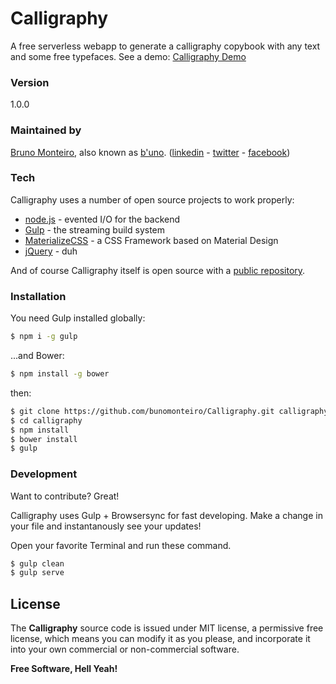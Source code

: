# Calligraphy
A free serverless webapp to generate a calligraphy copybook with any text and some free typefaces.
See a demo: [Calligraphy Demo]

### Version
1.0.0

### Maintained by
[Bruno Monteiro][b'uno], also known as [b'uno]. ([linkedin] - [twitter] - [facebook])

### Tech

Calligraphy uses a number of open source projects to work properly:

* [node.js] - evented I/O for the backend
* [Gulp] - the streaming build system
* [MaterializeCSS] - a CSS Framework based on Material Design
* [jQuery] - duh

And of course Calligraphy itself is open source with a [public repository][GitHub].

### Installation

You need Gulp installed globally:

```sh
$ npm i -g gulp
```

...and Bower:
```sh
$ npm install -g bower
```
then:

```sh
$ git clone https://github.com/bunomonteiro/Calligraphy.git calligraphy
$ cd calligraphy
$ npm install
$ bower install
$ gulp
```

### Development

Want to contribute? Great!

Calligraphy uses Gulp + Browsersync for fast developing.
Make a change in your file and instantanously see your updates!

Open your favorite Terminal and run these command.

```sh
$ gulp clean
$ gulp serve
```

License
----

The **Calligraphy** source code is issued under MIT license, a permissive free license, which means you can modify it as you please, and incorporate it into your own commercial or non-commercial software.

**Free Software, Hell Yeah!**

[//]: # (These are reference links used in the body of this note and get stripped out when the markdown processor does it's job. There is no need to format nicely because it shouldn't be seen. Thanks SO - http://stackoverflow.com/questions/4823468/store-comments-in-markdown-syntax)


   [GitHub]: <https://github.com/bunomonteiro/Calligraphy>
   [b'uno]: <http://buno.com.br>
   [linkedin]: <http://linkedin.com/in/bunomonteiro>
   [twitter]: <http://twitter.com/bunomonteiro>
   [facebook]: <http://fb.com/bunomonteiro>
   [marked]: <https://github.com/chjj/marked>
   [node.js]: <http://nodejs.org>
   [jQuery]: <http://jquery.com>
   [Gulp]: <http://gulpjs.com>
   [MaterializeCSS]: <https://github.com/Dogfalo/materialize>
   [Calligraphy Demo]: <http://lab.buno.com.br/calli/>
